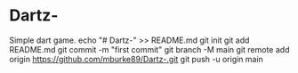 # Dartz-
Simple dart game. 
echo "# Dartz-" >> README.md
  git init
  git add README.md
  git commit -m "first commit"
  git branch -M main
  git remote add origin https://github.com/mburke89/Dartz-.git
  git push -u origin main
<!DOCTYPE html>
<html lang="en">
<head>
    <meta charset="UTF-8">
    <meta name="viewport" content="width=device-width, initial-scale=1.0">
    <title>Darts Game</title>
    <style>
        #dartboard {
            width: 400px;
            height: 400px;
            background: url('dartboard.jpg'); /* Replace with your dartboard image */
            background-size: cover;
            position: relative;
        }

        #player-image {
            position: absolute;
            width: 50px; /* Adjust size as needed */
            height: 50px; /* Adjust size as needed */
        }
    </style>
</head>
<body>
    <div id="dartboard" onclick="throwDart(event)">
        <img id="player-image" src="" alt="Player" draggable="false">
    </div>

    <div id="score-container">
        <h2>Score:</h2>
        <p id="score">0</p>
        <p id="insult">Ready for a challenge?</p>
    </div>

    <script>
        let score = 0;

        function throwDart(event) {
            const dartboard = document.getElementById('dartboard');
            const playerImage = document.getElementById('player-image');
            const scoreContainer = document.getElementById('score');
            const insultContainer = document.getElementById('insult');

            // Get click coordinates
            const x = event.clientX - dartboard.getBoundingClientRect().left;
            const y = event.clientY - dartboard.getBoundingClientRect().top;

            // Move player image to click position
            playerImage.style.left = x + 'px';
            playerImage.style.top = y + 'px';

            // Simulate scoring (random score for simplicity)
            const roundScore = Math.floor(Math.random() * 21); // Score between 0 and 20
            score += roundScore;

            // Display score
            scoreContainer.textContent = score;

            // Display a random insult
            const insults = ['Nice try!', 'Not bad!', 'Keep it up!', 'Almost there!', 'You got this!'];
            insultContainer.textContent = insults[Math.floor(Math.random() * insults.length)];
        }
    </script>
</body>
</html>
